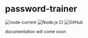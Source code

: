 # password-trainer

![node-current](https://img.shields.io/node/v/reactive-streamdeck)
![Node.js CI](https://github.com/askeron/password-trainer/workflows/Node.js%20CI/badge.svg)
![GitHub](https://img.shields.io/github/license/askeron/password-trainer)

documentation will come soon
